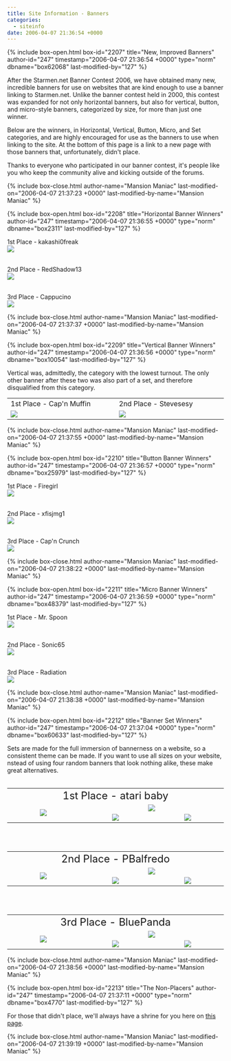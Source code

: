 ```yaml
---
title: Site Information - Banners
categories:
  - siteinfo
date: 2006-04-07 21:36:54 +0000
---
```

{% include box-open.html box-id="2207" title="New, Improved Banners" author-id="247" timestamp="2006-04-07 21:36:54 +0000" type="norm" dbname="box62068" last-modified-by="127" %}
<p>
After the Starmen.net Banner Contest 2006, we have obtained many new, incredible banners for use on websites that are kind enough to use a banner linking to Starmen.net.  Unlike the banner contest held in 2000, this contest was expanded for not only horizontal banners, but also for vertical, button, and micro-style banners, categorized by size, for more than just one winner.
</p>

<p>
Below are the winners, in Horizontal, Vertical, Button, Micro, and Set categories, and are highly encouraged for use as the banners to use when linking to the site.  At the bottom of this page is a link to a new page with those banners that, unfortunately, didn't place.
</p>

<p>Thanks to everyone who participated in our banner contest, it's people like you who keep the community alive and kicking outside of the forums.
</p>
{% include box-close.html author-name="Mansion Maniac" last-modified-on="2006-04-07 21:37:23 +0000" last-modified-by-name="Mansion Maniac" %}

{% include box-open.html box-id="2208" title="Horizontal Banner Winners" author-id="247" timestamp="2006-04-07 21:36:55 +0000" type="norm" dbname="box2311" last-modified-by="127" %}
<p>
1st Place - kakashi0freak<br />
<img src="/siteinfo/banners/images/individual/kakashi0freak-horizontal.png" />
<br />
<br />
</p>

<p>
2nd Place - RedShadow13<br />
<img src="/siteinfo/banners/images/individual/redshadow13-horizontal.gif" />
<br />
<br />
</p>

<p>
3rd Place - Cappucino<br />
<img src="/siteinfo/banners/images/individual/cappucino-horizontal.png" />
</p>
{% include box-close.html author-name="Mansion Maniac" last-modified-on="2006-04-07 21:37:37 +0000" last-modified-by-name="Mansion Maniac" %}

{% include box-open.html box-id="2209" title="Vertical Banner Winners" author-id="247" timestamp="2006-04-07 21:36:56 +0000" type="norm" dbname="box10054" last-modified-by="127" %}
<p>
Vertical was, admittedly, the category with the lowest turnout.  The only other banner after these two was also part of a set, and therefore disqualified from this category.
</p>

<p>
<TABLE WIDTH="50%">
<TR>
<TD WIDTH="25%">1st Place - Cap'n Muffin</TD>
<TD WIDTH="25%">2nd Place - Stevesesy</TD>
</TR>
<TR>
<TD WIDTH="25%"><img src="/siteinfo/banners/images/individual/capnmuffin-vertical.png" />
</TD>
<TD WIDTH="25%"><img src="/siteinfo/banners/images/individual/stevesesy-vertical.png" /><BR />
</TD>
</TR>
</TABLE>
</p>
{% include box-close.html author-name="Mansion Maniac" last-modified-on="2006-04-07 21:37:55 +0000" last-modified-by-name="Mansion Maniac" %}

{% include box-open.html box-id="2210" title="Button Banner Winners" author-id="247" timestamp="2006-04-07 21:36:57 +0000" type="norm" dbname="box25979" last-modified-by="127" %}
<p>
1st Place - Firegirl<br />
<img src="/siteinfo/banners/images/individual/firegirl-button.gif" />
<br />
<br />
</p>

<p>
2nd Place - xfisjmg1<br />
<img src="/siteinfo/banners/images/individual/xfisjmg1-button.gif" />
<br />
<br />
</p>

<p>
3rd Place - Cap'n Crunch<br />
<img src="/siteinfo/banners/images/individual/capncrunch-button.jpg" />
</p>
{% include box-close.html author-name="Mansion Maniac" last-modified-on="2006-04-07 21:38:22 +0000" last-modified-by-name="Mansion Maniac" %}

{% include box-open.html box-id="2211" title="Micro Banner Winners" author-id="247" timestamp="2006-04-07 21:36:59 +0000" type="norm" dbname="box48379" last-modified-by="127" %}
<p>
1st Place - Mr. Spoon<br />
<img src="/siteinfo/banners/images/individual/mrspoon-micro.png" />
<br />
<br />
</p>

<p>
2nd Place - Sonic65<br />
<img src="/siteinfo/banners/images/individual/sonic65-micro.png" />
<br />
<br />
</p>

<p>
3rd Place - Radiation<br />
<img src="/siteinfo/banners/images/individual/radiation-micro.png" />
</p>
{% include box-close.html author-name="Mansion Maniac" last-modified-on="2006-04-07 21:38:38 +0000" last-modified-by-name="Mansion Maniac" %}

{% include box-open.html box-id="2212" title="Banner Set Winners" author-id="247" timestamp="2006-04-07 21:37:04 +0000" type="norm" dbname="box60633" last-modified-by="127" %}
<p>
Sets are made for the full immersion of bannerness on a website, so a consistent theme can be made.  If you want to use all sizes on your website, nstead of using four random banners that look nothing alike, these make great alternatives.<br /><br />
</p>

<p>
<table align="center">
<tr>
<td colspan="3" align="center">
<font size="5">1st Place - atari baby</font>
</td>
</tr>
<tr align="center">
<td align="center" rowspan="2" width="300">
<img src="/siteinfo/banners/images/sets/ataribaby-vertical.png" />
</td>
<td align="center" valign="middle" colspan="2" width="300">
<img src="/siteinfo/banners/images/sets/ataribaby-horizontal.png" /></td>
</tr>
<tr>
<td align="center" valign="middle" width="300">
<img src="/siteinfo/banners/images/sets/ataribaby-button.png" />
</td>
<td align="center" valign="middle" width="300">
<img src="/siteinfo/banners/images/sets/ataribaby-micro.png" /></td>
</tr>
</table>
<br /><br />
</p>

<p>
<table align="center">
<tr>
<td colspan="3" align="center">
<font size="5">2nd Place - PBalfredo</font>
</td>
</tr>
<tr align="center">
<td align="center" rowspan="2" width="300">
<img src="/siteinfo/banners/images/sets/pbalfredo-vertical.gif" />
</td>
<td align="center" valign="middle" colspan="2" width="300">
<img src="/siteinfo/banners/images/sets/pbalfredo-horizontal.gif" /></td>
</tr>
<tr>
<td align="center" valign="middle" width="300">
<img src="/siteinfo/banners/images/sets/pbalfredo-button.gif" />
</td>
<td align="center" valign="middle" width="300">
<img src="/siteinfo/banners/images/sets/pbalfredo-micro.gif" /></td>
</tr>
</table>
<br /><br />
</p>

<p>
<table align="center">
<tr>
<td colspan="3" align="center">
<font size="5">3rd Place - BluePanda</font>
</td>
</tr>
<tr align="center">
<td align="center" rowspan="2" width="300">
<img src="/siteinfo/banners/images/sets/bluepanda-vertical.jpg" />
</td>
<td align="center" valign="middle" colspan="2" width="300">
<img src="/siteinfo/banners/images/sets/bluepanda-horizontal.jpg" /></td>
</tr>
<tr>
<td align="center" valign="middle" width="300">
<img src="/siteinfo/banners/images/sets/bluepanda-button.gif" />
</td>
<td align="center" valign="middle" width="300">
<img src="/siteinfo/banners/images/sets/bluepanda-micro.gif" /></td>
</tr>
</table>
</p>
{% include box-close.html author-name="Mansion Maniac" last-modified-on="2006-04-07 21:38:56 +0000" last-modified-by-name="Mansion Maniac" %}

{% include box-open.html box-id="2213" title="The Non-Placers" author-id="247" timestamp="2006-04-07 21:37:11 +0000" type="norm" dbname="box4770" last-modified-by="127" %}
<p>
For those that didn't place, we'll always have a shrine for you here on <a href="http://starmen.net/siteinfo/banners/nonplacers.php">this page</a>.
</p>
{% include box-close.html author-name="Mansion Maniac" last-modified-on="2006-04-07 21:39:19 +0000" last-modified-by-name="Mansion Maniac" %}
